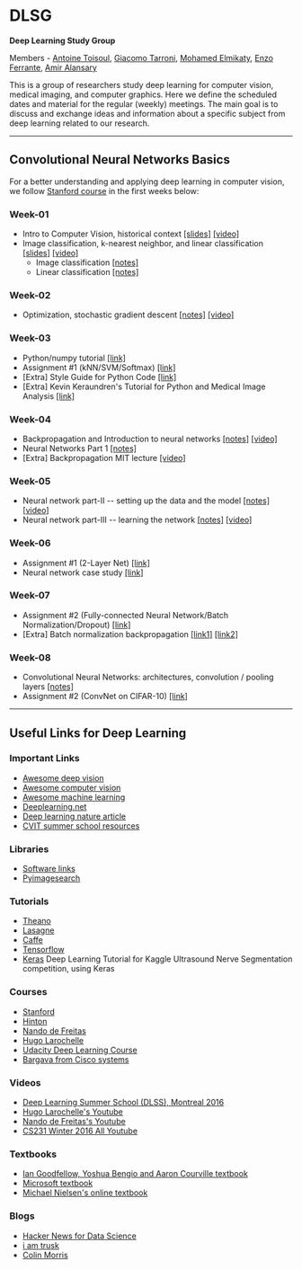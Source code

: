 # DLSG
**Deep Learning Study Group**

Members - [Antoine Toisoul](https://github.com/antoinetlc), [Giacomo Tarroni](https://github.com/gtarroni), [Mohamed Elmikaty](https://github.com/melmikaty), [Enzo Ferrante](https://github.com/eferrante), [Amir Alansary](https://github.com/amiralansary)

This is a group of researchers study deep learning for computer vision, medical imaging, and computer graphics. Here we define the scheduled dates and material for the regular (weekly) meetings. The main goal is to discuss and exchange ideas and information about a specific subject from deep learning related to our research.

___

## Convolutional Neural Networks Basics
For a better understanding and applying deep learning in computer vision, we follow [Stanford course](http://cs231n.stanford.edu/syllabus.html) in the first weeks below:

### Week-01
* Intro to Computer Vision, historical context [[slides]](http://cs231n.stanford.edu/slides/winter1516_lecture1.pdf) [[video]](https://youtu.be/2uiulzZxmGg?list=PLrZmhn8sSgye6ijhLzIIXiU9GNaIwbF8B)
* Image classification, k-nearest neighbor, and linear classification [[slides]](http://cs231n.stanford.edu/slides/winter1516_lecture2.pdf) [[video]](https://youtu.be/ngXbD21b4qk?list=PLrZmhn8sSgye6ijhLzIIXiU9GNaIwbF8B)
	* Image classification [[notes]](http://cs231n.github.io/classification/)
	* Linear classification [[notes]](http://cs231n.github.io/linear-classify/)

### Week-02
* Optimization, stochastic gradient descent [[notes]](http://cs231n.github.io/optimization-1) [[video]](https://youtu.be/i1gGsE66b5s?list=PLrZmhn8sSgye6ijhLzIIXiU9GNaIwbF8B)

### Week-03
* Python/numpy tutorial [[link]](http://cs231n.github.io/python-numpy-tutorial/)
* Assignment #1 (kNN/SVM/Softmax) [[link]](http://cs231n.github.io/assignments2016/assignment1/)
* [Extra] Style Guide for Python Code [[link]](https://www.python.org/dev/peps/pep-0008/)
* [Extra] Kevin Keraundren's Tutorial for Python and Medical Image Analysis [[link]](https://github.com/curiale/Medical-Image-Analysis-IPython-Tutorials)

### Week-04
* Backpropagation and Introduction to neural networks [[notes]](http://cs231n.github.io/optimization-2/) [[video]](https://www.youtube.com/watch?v=59Hbtz7XgjM&list=PLrZmhn8sSgye6ijhLzIIXiU9GNaIwbF8B&index=4)
* Neural Networks Part 1 [[notes]](http://cs231n.github.io/neural-networks-1/)
* [Extra] Backpropagation MIT lecture [[video]](https://www.youtube.com/watch?v=q0pm3BrIUFo)

### Week-05
* Neural network part-II  -- setting up the data and the model [[notes]](http://cs231n.github.io/neural-networks-2/) [[video]](https://www.youtube.com/watch?v=KaR4lIdI1MQ&index=6&list=PLlJy-eBtNFt6EuMxFYRiNRS07MCWN5UIA)
* Neural network part-III -- learning the network [[notes]](http://cs231n.github.io/neural-networks-3/) [[video]](https://www.youtube.com/watch?v=KaR4lIdI1MQ&index=6&list=PLlJy-eBtNFt6EuMxFYRiNRS07MCWN5UIA)

### Week-06
* Assignment #1 (2-Layer Net) [[link]](https://github.com/amiralansary/DLSG/blob/master/code/stanford_course_cs231n/assignment1/two_layer_net.ipynb)
* Neural network case study [[link]](http://cs231n.github.io/neural-networks-case-study/)

### Week-07
* Assignment #2 (Fully-connected Neural Network/Batch Normalization/Dropout) [[link]](http://cs231n.github.io/assignments2016/assignment2/)
* [Extra] Batch normalization backpropagation [[link1]](https://kratzert.github.io/2016/02/12/understanding-the-gradient-flow-through-the-batch-normalization-layer.html) [[link2]](http://cthorey.github.io./backpropagation/)

### Week-08
* Convolutional Neural Networks: architectures, convolution / pooling layers [[notes]](http://cs231n.github.io/convolutional-networks/)
* Assignment #2 (ConvNet on CIFAR-10) [[link]](http://cs231n.github.io/assignments2016/assignment2/)

___

## Useful Links for Deep Learning 

### Important Links
+ [Awesome deep vision](https://github.com/kjw0612/awesome-deep-vision#understanding-cnn)
+ [Awesome computer vision](https://github.com/jbhuang0604/awesome-computer-vision)
+ [Awesome machine learning](https://github.com/josephmisiti/awesome-machine-learning)
+ [Deeplearning.net](http://deeplearning.net/)
+ [Deep learning nature article](http://www.nature.com/nature/journal/v521/n7553/full/nature14539.html)
+ [CVIT summer school resources](http://cvit.iiit.ac.in/summerschool/resources.html)

### Libraries
+ [Software links](http://deeplearning.net/software_links/)
+ [Pyimagesearch](http://www.pyimagesearch.com/2016/06/27/my-top-9-favorite-python-deep-learning-libraries/)

### Tutorials
+ [Theano](http://deeplearning.net/software/theano/tutorial/)
+ [Lasagne](http://lasagne.readthedocs.io/en/latest/user/tutorial.html)
+ [Caffe](http://caffe.berkeleyvision.org/tutorial/)
+ [Tensorflow](https://www.tensorflow.org/versions/r0.9/tutorials/index.html)
+ [Keras](https://github.com/jocicmarko/ultrasound-nerve-segmentation) Deep Learning Tutorial for Kaggle Ultrasound Nerve Segmentation competition, using Keras 

### Courses
+ [Stanford](http://cs231n.stanford.edu/syllabus.html)
+ [Hinton](http://www.cs.toronto.edu/~hinton/csc2535/index.html)
+ [Nando de Freitas](https://www.cs.ox.ac.uk/people/nando.defreitas/machinelearning/)
+ [Hugo Larochelle](http://info.usherbrooke.ca/hlarochelle/neural_networks/content.html)
+ [Udacity Deep Learning Course](https://www.udacity.com/course/deep-learning--ud730)
+ [Bargava from Cisco systems](https://github.com/rouseguy/scipyUS2016_dl-image)

### Videos
+ [Deep Learning Summer School (DLSS), Montreal 2016](http://videolectures.net/deeplearning2016_montreal/)
+ [Hugo Larochelle's Youtube](https://www.youtube.com/playlist?list=PL6Xpj9I5qXYEcOhn7TqghAJ6NAPrNmUBH)
+ [Nando de Freitas's Youtube](https://www.youtube.com/playlist?list=PLjK8ddCbDMphIMSXn-w1IjyYpHU3DaUYw)
+ [CS231 Winter 2016 All Youtube](https://www.youtube.com/playlist?list=PLlJy-eBtNFt6EuMxFYRiNRS07MCWN5UIA)

### Textbooks
+ [Ian Goodfellow, Yoshua Bengio and Aaron Courville textbook](http://www.deeplearningbook.org/)
+ [Microsoft textbook](http://research.microsoft.com/pubs/209355/DeepLearning-NowPublishing-Vol7-SIG-039.pdf)
+ [Michael Nielsen's online textbook](http://neuralnetworksanddeeplearning.com/)

### Blogs
+ [Hacker News for Data Science](http://www.datatau.com/news)
+ [i am trusk](http://iamtrask.github.io/)
+ [Colin Morris](https://colinmorris.github.io/)
